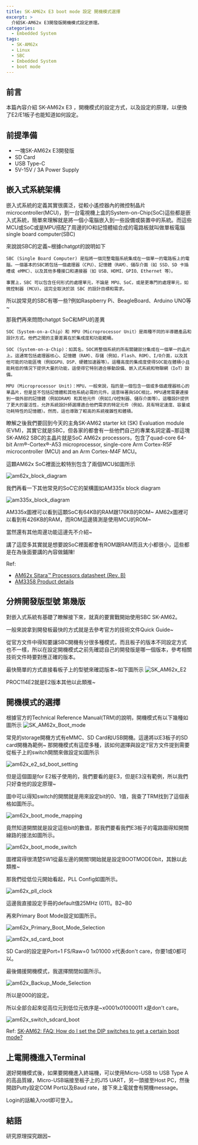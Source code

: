 ```yaml
---
title: SK-AM62x E3 boot mode 設定 開機模式選擇
excerpt: >
  介紹SK-AM62x E3開發版開機模式設定原理。
categories:
  - Embedded System
tags:
  - SK-AM62x
  - Linux
  - SBC
  - Embedded System
  - boot mode
---
```

## 前言
本篇內容介紹 SK-AM62x E3 ，開機模式的設定方式，以及設定的原理，以便換了E2/E1板子也能知道如何設定。
## 前提準備
* 一塊SK-AM62x E3開發版
* SD Card
* USB Type-C
* 5V-15V / 3A Power Supply

## 嵌入式系統架構
嵌入式系統的定義其實很廣泛，從較小遙控器內的微控制晶片microcontroller(MCU)，到一台電視機上盒的System-on-Chip(SoC)這些都是嵌入式系統，簡單來理解就是將一個小電腦嵌入到一些設備或裝置中的系統。而這些MCU或SoC或是MPU搭配了周邊的IO和記憶體組合成的電路板就叫做單板電腦single board computer(SBC)

來說說SBC的定義~根據chatgpt的說明如下
```
SBC (Single Board Computer) 是指將一個完整電腦系統集成在一個單一的電路板上的電腦。一個基本的SBC將包括一個處理器（CPU）、記憶體（RAM）、儲存介面（如 SSD、SD 卡插槽或 eMMC）、以及其他多種接口和連接器（如 USB、HDMI、GPIO、Ethernet 等）。

事實上，SBC 可以包含任何形式的處理單元，不論是 MPU、SoC，或是更專門的處理單元，如微控制器 (MCU)。這完全取決於該 SBC 的設計目標和需求。
```
所以說常見的SBC有哪一些?例如Raspberry Pi、BeagleBoard、Arduino UNO等~

那我們再來問問chatgpt SoC和MPU的差異
```
SOC（System-on-a-Chip）和 MPU（Microprocessor Unit）是兩種不同的半導體產品和設計方式。他們之間的主要差異在於集成度和功能範疇。

SOC (System-on-a-Chip)：如其名，SOC將整個系統的所有關鍵部分集成在一個單一的晶片上。這通常包括處理器核心、記憶體（RAM）、存儲（例如，Flash、ROM）、I/O介面，以及其他可能的功能區塊（例如GPU、DSP、硬體加速器等）。這種高度的集成度使得SOC能在體積小且能耗低的情況下提供大量的功能，這使得它特別適合移動設備、嵌入式系統和物聯網（IoT）設備。

MPU (Microprocessor Unit)：MPU，一般來說，指的是一個包含一個或多個處理器核心的單晶片，但是並不包括記憶體和其他系統必需的元件。這意味著與SOC相比，MPU通常需要連接到一個外部的記憶體（例如DRAM）和其他元件（例如I/O控制器、儲存介面等）。這種設計提供了更大的靈活性，允許系統設計師選擇適合他們需求的特定元件（例如，具有特定速度、容量或功耗特性的記憶體）。然而，這也導致了較高的系統複雜性和體積。
```

瞭解之後我們要回到今天的主角SK-AM62 starter kit (SK) Evaluation module (EVM)，其實它就是SBC，但各家的都會有一些他們自己的專業名詞定義~那這塊SK-AM62 SBC的主晶片就是SoC AM62x processors，包含了quad-core 64-bit Arm®-Cortex®-A53 microprocessor, single-core Arm Cortex-R5F microcontroller (MCU) and an Arm Cortex-M4F MCU。

這顆AM62x SoC裡面比較特別包含了兩個MCU如圖所示

![am62x_block_diagram](/assets/images/am62x_block_diagram.png)

我們再看一下其他常見的SoC它的架構圖如AM335x block diagram

![am335x_block_diagram](/assets/images/am335x_block_diagram.png)

AM335x圖裡可以看到這顆SoC有64KB的RAM跟176KB的ROM~
AM62x圖裡可以看到有426KB的RAM，而ROM這邊猜測是使用MCU的ROM~

當然還有其他周邊功能這邊先不介紹~

講了這麼多其實就是想要說SoC裡面都會有ROM跟RAM而且大小都很小，這些都是在為後面要講的內容做鋪陳!

Ref:
* [AM62x Sitara™ Processors datasheet (Rev. B)](https://www.ti.com/lit/ds/symlink/am623.pdf?ts=1689052297134&ref_url=https%253A%252F%252Fwww.ti.com%252Fproduct%252Fko-kr%252FAM623%253FkeyMatch%253DAM623%2526tisearch%253Dsearch-everything%2526usecase%253DGPN-ALT)
* [AM3358 Product details](https://www.ti.com/product/AM3358?utm_source=google&utm_medium=cpc&utm_campaign=epd-null-null-prodfolderdynamic-cpc-pf-google-tw_int&utm_content=prodfolddynamic&ds_k=DYNAMIC+SEARCH+ADS&dcm=yes&gclid=CjwKCAjw2K6lBhBXEiwA5RjtCYMJmdRC7dxp2HWxFUMx4H3_q9a3HExM82jFwtwUrQHWWEVI3-amqRoC83AQAvD_BwE&gclsrc=aw.ds#features)

## 分辨開發版型號 第幾版
對嵌入式系統有基礎了瞭解接下來，就真的要實戰開始使用SBC SK-AM62。

一般來說拿到開發板最快的方式就是去參考官方的技術文件Quick Guide~

從官方文件中得知要讓SBC開機有分很多種模式，而且板子的版本不同設定方式也不一樣，所以在設定開機模式之前先確認自己的開發版是哪一個版本，參考相關技術文件時要對應正確的版本。

最快簡單的方式直接看板子上的型號來確認版本~如下圖所示
![SK_AM62x_E2](/assets/images/SK_AM62x_E2.png)

PROC114E2就是E2版本其他以此類推~

## 開機模式的選擇
根據官方的Technical Reference Manual(TRM)的說明，開機模式有以下幾種如圖所示
![SK_AM62x_Boot_mode](/assets/images/SK_AM62x_Boot_mode.png)

常見的storage開機方式有eMMC、SD Card和USB開機。這邊將以E3板子的SD card開機為範例~
那開機模式有這麼多種，該如何選擇與設定?官方文件提到需要從板子上的switch開關來做設定如圖所示

![am62x_e2_sd_boot_setting](/assets/images/am62x_e2_sd_boot_setting.png)

但是這個圖是for E2板子使用的，我們要看的是E3，但是E3沒有範例，所以我們只好查他的設定原理~

圖中可以得知switch的開關就是用來設定bit的0、1值，我查了TRM找到了這個表格如圖所示。

![am62x_boot_mode_mapping](/assets/images/am62x_boot_mode_mapping.png)

竟然知道開關就是設定這些bit的數值，那我們要看我們E3板子的電路圖得知開關線路的接法如圖所示。

![am62x_boot_mode_switch](/assets/images/am62x_boot_mode_switch.png)

圖裡寫得很清楚SW1從最左邊的開關1開始就是設定BOOTMODE0bit，其餘以此類推~

那我們從低位元開始看起，PLL Config如圖所示。

![am62x_pll_clock](/assets/images/am62x_pll_clock.png)

這邊我直接設定手冊的default值25MHz (011)。B2~B0

再來Primary Boot Mode設定如圖所示。

![am62x_Primary_Boot_Mode_Selection](/assets/images/am62x_Primary_Boot_Mode_Selection.png)

![am62x_sd_card_boot](/assets/images/am62x_sd_card_boot.png)

SD Card的設定是Port=1 FS/Raw=0 1x01000 x代表don't care，你要1或0都可以。

最後備援開機模式，我選擇關閉如圖所示。

![am62x_Backup_Mode_Selection](/assets/images/am62x_Backup_Mode_Selection.png)

所以是000的設定。

所以全部合起來從高位元到低位元依序是~x0001x01000011 x是don't care。

![am62x_switch_sdcard_boot](/assets/images/am62x_switch_sdcard_boot.png)

Ref: [SK-AM62: FAQ: How do I set the DIP switches to get a certain boot mode?](https://e2e.ti.com/support/processors-group/processors/f/processors-forum/1126872/faq-sk-am62-faq-how-do-i-set-the-dip-switches-to-get-a-certain-boot-mode)

## 上電開機進入Terminal

選好開機模式後，如果要開機進入終端機，可以使用Micro-USB to USB Type A的高品質線，Micro-USB端接至板子上的J15 UART，另一頭接至Host PC，然後開啟Putty設定COM Port以及Baud rate，接下來上電就會有開機message。

Login的話輸入root即可登入。

## 結語
研究原理探究跟因~